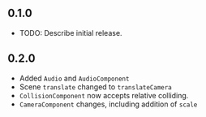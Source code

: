 ## 0.1.0

* TODO: Describe initial release.

## 0.2.0

* Added `Audio` and `AudioComponent`
* Scene `translate` changed to `translateCamera`
* `CollisionComponent` now accepts relative colliding.
* `CameraComponent` changes, including addition of `scale`
